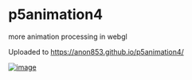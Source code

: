 # p5animation4
more animation processing in webgl  

Uploaded to https://anon853.github.io/p5animation4/  

[![image](https://i.postimg.cc/gJqxFkQd/preview.jpg)](https://anon853.github.io/p5animation4/)  


